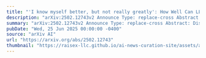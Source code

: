 ```yaml
---
title: "'I know myself better, but not really greatly': How Well Can LLMs Detect and Explain LLM-Generated Texts?"
description: "arXiv:2502.12743v2 Announce Type: replace-cross Abstract: Distinguishing between human- and LLM-generated texts is crucial given the risks associated with misuse of LLMs. This paper investigates detection and explanation capabilities of current LLMs across two settings: binary (human vs. LLM-generated) and ternary classification (including an ``undecided'' class). We evaluate 6 close- and open-source LLMs of varying sizes and find that self-detection (LLMs identifying their own outputs) consistently outperforms cross-detection (identifying outputs from other LLMs), though both remain suboptimal. Introducing a ternary classification framework improves both detection accuracy and explanation quality across all models. Through comprehensive quantitative and qualitative analyses using our human-annotated dataset, we identify key explanation failures, primarily reliance on inaccurate features, hallucinations, and flawed reasoning. Our findings underscore the limitations of current LLMs in self-detection and self-explanation, highlighting the need for further research to address overfitting and enhance generalizability."
summary: "arXiv:2502.12743v2 Announce Type: replace-cross Abstract: Distinguishing between human- and LLM-generated texts is crucial given the risks associated with misuse of LLMs. This paper investigates detection and explanation capabilities of current LLMs across two settings: binary (human vs. LLM-generated) and ternary classification (including an ``undecided'' class). We evaluate 6 close- and open-source LLMs of varying sizes and find that self-detection (LLMs identifying their own outputs) consistently outperforms cross-detection (identifying outputs from other LLMs), though both remain suboptimal. Introducing a ternary classification framework improves both detection accuracy and explanation quality across all models. Through comprehensive quantitative and qualitative analyses using our human-annotated dataset, we identify key explanation failures, primarily reliance on inaccurate features, hallucinations, and flawed reasoning. Our findings underscore the limitations of current LLMs in self-detection and self-explanation, highlighting the need for further research to address overfitting and enhance generalizability."
pubDate: "Wed, 25 Jun 2025 00:00:00 -0400"
source: "arXiv AI"
url: "https://arxiv.org/abs/2502.12743"
thumbnail: "https://raisex-llc.github.io/ai-news-curation-site/assets/arxiv.png"
---
```


